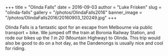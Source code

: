 +++
title = "Olinda Falls"
date = 2016-09-03
author = "Luke Frisken"
slug = "olinda-falls"
gallery = "/photos/OlindaFalls2016"
banner_image = "/photos/OlindaFalls2016/20160903_120249.jpg"
+++

Olinda Falls is a fantastic spot for an escape from Melbourne via public
transport + bike. We jumped off the train at Boronia Railway Station,
and rode our bikes up the *1 in 20* (Mountain Highway) to Olinda. This
trip would also be good to do on a hot day, as the Dandenongs is usually
nice and cool for riding.
